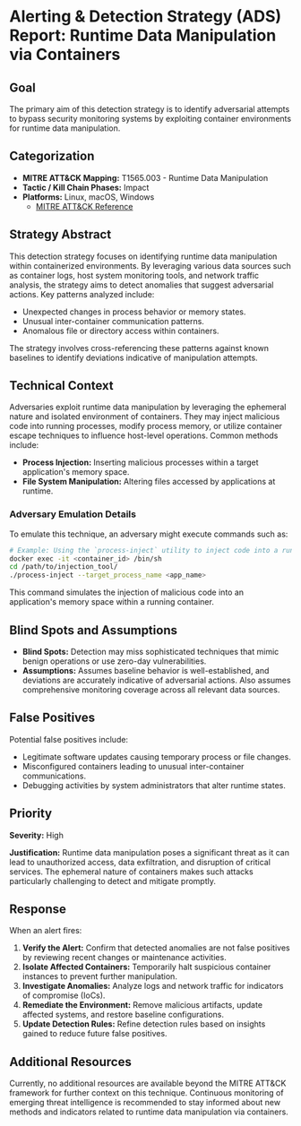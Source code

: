 # Alerting & Detection Strategy (ADS) Report: Runtime Data Manipulation via Containers

## Goal
The primary aim of this detection strategy is to identify adversarial attempts to bypass security monitoring systems by exploiting container environments for runtime data manipulation.

## Categorization

- **MITRE ATT&CK Mapping:** T1565.003 - Runtime Data Manipulation
- **Tactic / Kill Chain Phases:** Impact
- **Platforms:** Linux, macOS, Windows
  - [MITRE ATT&CK Reference](https://attack.mitre.org/techniques/T1565/003)

## Strategy Abstract

This detection strategy focuses on identifying runtime data manipulation within containerized environments. By leveraging various data sources such as container logs, host system monitoring tools, and network traffic analysis, the strategy aims to detect anomalies that suggest adversarial actions. Key patterns analyzed include:

- Unexpected changes in process behavior or memory states.
- Unusual inter-container communication patterns.
- Anomalous file or directory access within containers.

The strategy involves cross-referencing these patterns against known baselines to identify deviations indicative of manipulation attempts.

## Technical Context

Adversaries exploit runtime data manipulation by leveraging the ephemeral nature and isolated environment of containers. They may inject malicious code into running processes, modify process memory, or utilize container escape techniques to influence host-level operations. Common methods include:

- **Process Injection:** Inserting malicious processes within a target application's memory space.
- **File System Manipulation:** Altering files accessed by applications at runtime.

### Adversary Emulation Details

To emulate this technique, an adversary might execute commands such as:

```bash
# Example: Using the `process-inject` utility to inject code into a running container process.
docker exec -it <container_id> /bin/sh
cd /path/to/injection_tool/
./process-inject --target_process_name <app_name>
```

This command simulates the injection of malicious code into an application's memory space within a running container.

## Blind Spots and Assumptions

- **Blind Spots:** Detection may miss sophisticated techniques that mimic benign operations or use zero-day vulnerabilities.
- **Assumptions:** Assumes baseline behavior is well-established, and deviations are accurately indicative of adversarial actions. Also assumes comprehensive monitoring coverage across all relevant data sources.

## False Positives

Potential false positives include:

- Legitimate software updates causing temporary process or file changes.
- Misconfigured containers leading to unusual inter-container communications.
- Debugging activities by system administrators that alter runtime states.

## Priority

**Severity:** High

**Justification:** Runtime data manipulation poses a significant threat as it can lead to unauthorized access, data exfiltration, and disruption of critical services. The ephemeral nature of containers makes such attacks particularly challenging to detect and mitigate promptly.

## Response

When an alert fires:

1. **Verify the Alert:** Confirm that detected anomalies are not false positives by reviewing recent changes or maintenance activities.
2. **Isolate Affected Containers:** Temporarily halt suspicious container instances to prevent further manipulation.
3. **Investigate Anomalies:** Analyze logs and network traffic for indicators of compromise (IoCs).
4. **Remediate the Environment:** Remove malicious artifacts, update affected systems, and restore baseline configurations.
5. **Update Detection Rules:** Refine detection rules based on insights gained to reduce future false positives.

## Additional Resources

Currently, no additional resources are available beyond the MITRE ATT&CK framework for further context on this technique. Continuous monitoring of emerging threat intelligence is recommended to stay informed about new methods and indicators related to runtime data manipulation via containers.